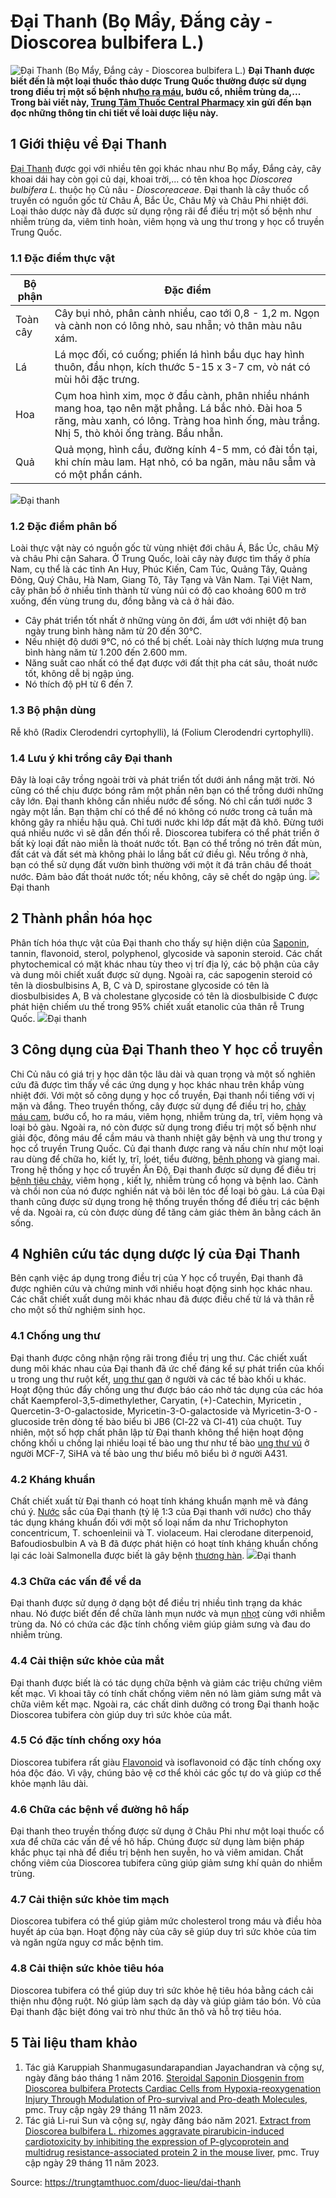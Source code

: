 # Đại Thanh (Bọ Mẩy, Đắng cảy - Dioscorea bulbifera L.)

![Đại Thanh \(Bọ Mẩy, Đắng cảy - Dioscorea bulbifera L.\)](https://trungtamthuoc.com/images/others/dai-thanh-1-1667.jpg)
**Đại Thanh được biết đến là một loại thuốc thảo dược Trung Quốc thường được sử dụng trong điều trị một số bệnh như[ho ra máu](https://trungtamthuoc.com/bai-viet/ho-ra-mau "ho ra máu"), bướu cổ, nhiễm trùng da,... Trong bài viết này, [Trung Tâm Thuốc Central Pharmacy](https://trungtamthuoc.com/ "Trung Tâm Thuốc Central Pharmacy") xin gửi đến bạn đọc những thông tin chi tiết về loài dược liệu này.**
##  1 Giới thiệu về Đại Thanh
[Đại Thanh](https://trungtamthuoc.com/duoc-lieu/dai-thanh "Đại Thanh") được gọi với nhiều tên gọi khác nhau như Bọ mẩy, Đắng cảy, cây khoai dái hay còn gọi củ dại, khoai trời,... có tên khoa học _Dioscorea bulbifera L._ thuộc họ Củ nâu - _Dioscoreaceae_.
Đại thanh là cây thuốc cổ truyền có nguồn gốc từ Châu Á, Bắc Úc, Châu Mỹ và Châu Phi nhiệt đới. Loại thảo dược này đã được sử dụng rộng rãi để điều trị một số bệnh như nhiễm trùng da, viêm tinh hoàn, viêm họng và ung thư trong y học cổ truyền Trung Quốc.
### 1.1 Đặc điểm thực vật
Bộ phận | Đặc điểm  
---|---  
Toàn cây |  Cây bụi nhỏ, phân cành nhiều, cao tới 0,8 - 1,2 m. Ngọn và cành non có lông nhỏ, sau nhẵn; vỏ thân màu nâu xám.  
Lá | Lá mọc đối, có cuống; phiến lá hình bầu dục hay hình thuôn, đầu nhọn, kích thước 5-15 x 3-7 cm, vò nát có mùi hôi đặc trưng.  
Hoa |  Cụm hoa hình xim, mọc ở đầu cành, phân nhiều nhánh mang hoa, tạo nên mặt phẳng. Lá bắc nhỏ. Đài hoa 5 răng, màu xanh, có lông. Tràng hoa hình ống, màu trắng. Nhị 5, thò khỏi ống tràng. Bầu nhẵn.  
Quả |  Quả mọng, hình cầu, đường kính 4-5 mm, có đài tồn tại, khi chín màu lam. Hạt nhỏ, có ba ngăn, màu nâu sẫm và có một phần cánh.  
![](https://trungtamthuoc.com/images/item/dai-thanh-2.jpg)Đại thanh
### 1.2 Đặc điểm phân bố
Loài thực vật này có nguồn gốc từ vùng nhiệt đới châu Á, Bắc Úc, châu Mỹ và châu Phi cận Sahara. Ở Trung Quốc, loài cây này được tìm thấy ở phía Nam, cụ thể là các tỉnh An Huy, Phúc Kiến, Cam Túc, Quảng Tây, Quảng Đông, Quý Châu, Hà Nam, Giang Tô, Tây Tạng và Vân Nam. 
Tại Việt Nam, cây phân bố ở nhiều tỉnh thành từ vùng núi có độ cao khoảng 600 m trở xuống, đến vùng trung du, đồng bằng và cả ở hải đảo.
  * Cây phát triển tốt nhất ở những vùng ôn đới, ẩm ướt với nhiệt độ ban ngày trung bình hàng năm từ 20 đến 30°C.
  * Nếu nhiệt độ dưới 9°C, nó có thể bị chết. Loài này thích lượng mưa trung bình hàng năm từ 1.200 đến 2.600 mm.
  * Năng suất cao nhất có thể đạt được với đất thịt pha cát sâu, thoát nước tốt, không dễ bị ngập úng.
  * Nó thích độ pH từ 6 đến 7.


### 1.3 Bộ phận dùng
Rễ khô (Radix Clerodendri cyrtophylli), lá (Folium Clerodendri cyrtophylli).
### 1.4 Lưu ý khi trồng cây Đại thanh
Đây là loại cây trồng ngoài trời và phát triển tốt dưới ánh nắng mặt trời. Nó cũng có thể chịu được bóng râm một phần nên bạn có thể trồng dưới những cây lớn.
Đại thanh không cần nhiều nước để sống. Nó chỉ cần tưới nước 3 ngày một lần. Bạn thậm chí có thể để nó không có nước trong cả tuần mà không gây ra nhiều hậu quả. Chỉ tưới nước khi lớp đất mặt đã khô. Đừng tưới quá nhiều nước vì sẽ dẫn đến thối rễ.
Dioscorea tubifera có thể phát triển ở bất kỳ loại đất nào miễn là thoát nước tốt. Bạn có thể trồng nó trên đất mùn, đất cát và đất sét mà không phải lo lắng bất cứ điều gì. Nếu trồng ở nhà, bạn có thể sử dụng đất vườn bình thường với một ít đá trân châu để thoát nước. Đảm bảo đất thoát nước tốt; nếu không, cây sẽ chết do ngập úng.
![](https://trungtamthuoc.com/images/item/dai-thanh-3.jpg)Đại thanh
##  2 Thành phần hóa học
Phân tích hóa thực vật của Đại thanh cho thấy sự hiện diện của [Saponin](https://trungtamthuoc.com/hoat-chat/saponin "Saponin"), tannin, flavonoid, sterol, polyphenol, glycoside và saponin steroid. Các chất phytochemical có mặt khác nhau tùy theo vị trí địa lý, các bộ phận của cây và dung môi chiết xuất được sử dụng. Ngoài ra, các sapogenin steroid có tên là diosbulbisins A, B, C và D, spirostane glycoside có tên là diosbulbisides A, B và cholestane glycoside có tên là diosbulbiside C được phát hiện chiếm ưu thế trong 95% chiết xuất etanolic của thân rễ Trung Quốc. 
![](https://trungtamthuoc.com/images/item/dai-thanh-4.jpg)Đại thanh
##  3 Công dụng của Đại Thanh theo Y học cổ truyền
Chi Củ nâu có giá trị y học dân tộc lâu dài và quan trọng và một số nghiên cứu đã được tìm thấy về các ứng dụng y học khác nhau trên khắp vùng nhiệt đới. Với một số công dụng y học cổ truyền, Đại thanh nổi tiếng với vị mặn và đắng. Theo truyền thống, cây được sử dụng để điều trị ho, [chảy máu cam](https://trungtamthuoc.com/bai-viet/chay-mau-cam-nguyen-nhan-dieu-tri-va-phong-ngua "chảy máu cam"), bướu cổ, ho ra máu, viêm họng, nhiễm trùng da, trĩ, viêm họng và loại bỏ gàu. Ngoài ra, nó còn được sử dụng trong điều trị một số bệnh như giải độc, đông máu để cầm máu và thanh nhiệt gây bệnh và ung thư trong y học cổ truyền Trung Quốc. 
Củ đại thanh được rang và nấu chín như một loại rau dùng để chữa ho, kiết lỵ, trĩ, loét, tiểu đường, [bệnh phong](https://trungtamthuoc.com/bai-viet/benh-phong "bệnh phong") và giang mai. Trong hệ thống y học cổ truyền Ấn Độ, Đại thanh được sử dụng để điều trị [bệnh tiêu chảy](https://trungtamthuoc.com/bai-viet/tieu-chay-cap "bệnh tiêu chảy"), viêm họng , kiết lỵ, nhiễm trùng cổ họng và bệnh lao.
Cành và chồi non của nó được nghiền nát và bôi lên tóc để loại bỏ gàu.
Lá của Đại thanh cũng được sử dụng trong hệ thống truyền thống để điều trị các bệnh về da. Ngoài ra, củ còn được dùng để tăng cảm giác thèm ăn bằng cách ăn sống.
##  4 Nghiên cứu tác dụng dược lý của Đại Thanh
Bên cạnh việc áp dụng trong điều trị của Y học cổ truyền, Đại thanh đã được nghiên cứu và chứng minh với nhiều hoạt động sinh học khác nhau. Các chất chiết xuất dung môi khác nhau đã được điều chế từ lá và thân rễ cho một số thử nghiệm sinh học. 
### 4.1 Chống ung thư
Đại thanh được công nhận rộng rãi trong điều trị ung thư. Các chiết xuất dung môi khác nhau của Đại thanh đã ức chế đáng kể sự phát triển của khối u trong ung thư ruột kết, [ung thư gan](https://trungtamthuoc.com/bai-viet/ung-thu-gan "ung thư gan") ở người và các tế bào khối u khác. Hoạt động thúc đẩy chống ung thư được báo cáo nhờ tác dụng của các hóa chất Kaempferol-3,5-dimethylether, Caryatin, (+)-Catechin, Myricetin , Quercetin-3-O-galactoside, Myricetin-3-O-galactoside và Myricetin-3-O -glucoside trên dòng tế bào biểu bì JB6 (Cl-22 và Cl-41) của chuột. Tuy nhiên, một số hợp chất phân lập từ Đại thanh không thể hiện hoạt động chống khối u chống lại nhiều loại tế bào ung thư như tế bào [ung thư vú](https://trungtamthuoc.com/bai-viet/ung-thu-vu "ung thư vú") ở người MCF-7, SiHA và tế bào ung thư biểu mô biểu bì ở người A431. 
### 4.2 Kháng khuẩn
Chất chiết xuất từ ​​Đại thanh có hoạt tính kháng khuẩn mạnh mẽ và đáng chú ý. [Nước](https://trungtamthuoc.com/hoat-chat/nuoc "Nước") sắc của Đại thanh (tỷ lệ 1:3 của Đại thanh với nước) cho thấy tác dụng kháng khuẩn đối với một số loại nấm da như Trichophyton concentricum, T. schoenleinii và T. violaceum. Hai clerodane diterpenoid, Bafoudiosbulbin A và B đã được phát hiện có hoạt tính kháng khuẩn chống lại các loài Salmonella được biết là gây bệnh [thương hàn](https://trungtamthuoc.com/bai-viet/benh-thuong-han "thương hàn").
![](https://trungtamthuoc.com/images/item/dai-thanh-5.jpg)Đại thanh
### 4.3 Chữa các vấn đề về da 
Đại thanh được sử dụng ở dạng bột để điều trị nhiều tình trạng da khác nhau. Nó được biết đến để chữa lành mụn nước và mụn [nhọt](https://trungtamthuoc.com/bai-viet/nhot "nhọt") cùng với nhiễm trùng da. Nó có chứa các đặc tính chống viêm giúp giảm sưng và đau do nhiễm trùng.
### 4.4 Cải thiện sức khỏe của mắt
Đại thanh được biết là có tác dụng chữa bệnh và giảm các triệu chứng viêm kết mạc. Vì khoai tây có tính chất chống viêm nên nó làm giảm sưng mắt và chữa viêm kết mạc. Ngoài ra, các chất dinh dưỡng có trong Đại thanh hoặc Dioscorea tubifera còn giúp duy trì sức khỏe của mắt.
### 4.5 Có đặc tính chống oxy hóa
Dioscorea tubifera rất giàu [Flavonoid](https://trungtamthuoc.com/hoat-chat/flavonoid "Flavonoid") và isoflavonoid có đặc tính chống oxy hóa độc đáo. Vì vậy, chúng bảo vệ cơ thể khỏi các gốc tự do và giúp cơ thể khỏe mạnh lâu dài.
### 4.6 Chữa các bệnh về đường hô hấp 
Đại thanh theo truyền thống được sử dụng ở Châu Phi như một loại thuốc cổ xưa để chữa các vấn đề về hô hấp. Chúng được sử dụng làm biện pháp khắc phục tại nhà để điều trị bệnh hen suyễn, ho và viêm amidan. Chất chống viêm của Dioscorea tubifera cũng giúp giảm sưng khí quản do nhiễm trùng.
### 4.7 Cải thiện sức khỏe tim mạch
Dioscorea tubifera có thể giúp giảm mức cholesterol trong máu và điều hòa huyết áp của bạn. Hoạt động này của cây sẽ giúp duy trì sức khỏe của tim và ngăn ngừa nguy cơ mắc bệnh tim. 
### 4.8 Cải thiện sức khỏe tiêu hóa
Dioscorea tubifera có thể giúp duy trì sức khỏe hệ tiêu hóa bằng cách cải thiện nhu động ruột. Nó giúp làm sạch dạ dày và giúp giảm táo bón. Vỏ của Đại thanh đặc biệt đóng vai trò như thức ăn thô và hỗ trợ tiêu hóa.
##  5 Tài liệu tham khảo
  1. Tác giả Karuppiah Shanmugasundarapandian Jayachandran và cộng sự, ngày đăng báo tháng 1 năm 2016. [Steroidal Saponin Diosgenin from Dioscorea bulbifera Protects Cardiac Cells from Hypoxia-reoxygenation Injury Through Modulation of Pro-survival and Pro-death Molecules](https://www.ncbi.nlm.nih.gov/pmc/articles/PMC4791993/), pmc. Truy cập ngày 29 tháng 11 năm 2023.
  2. Tác giả Li-rui Sun và cộng sự, ngày đăng báo năm 2021. [Extract from Dioscorea bulbifera L. rhizomes aggravate pirarubicin-induced cardiotoxicity by inhibiting the expression of P-glycoprotein and multidrug resistance-associated protein 2 in the mouse liver,](https://www.ncbi.nlm.nih.gov/pmc/articles/PMC8492811/) pmc. Truy cập ngày 29 tháng 11 năm 2023.




Source: https://trungtamthuoc.com/duoc-lieu/dai-thanh